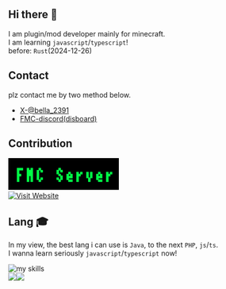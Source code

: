 ## Hi there 👋
I am plugin/mod developer mainly for minecraft.  
I am learning `javascript`/`typescript`!  
before:  `Rust`(2024-12-26)

## Contact
plz contact me by two method below.  
* [X-@bella_2391](https://x.com/bella_2391)
* [FMC-discord(disboard)](https://disboard.org/server/1094969099349671971)

## Contribution
![](https://github.com/bella2391/branding/blob/master/banner/fmc.png "Banner")  
[![Visit Website](https://img.shields.io/badge/Visit_Website-007BFF?style=for-the-badge)](https://keypforev.f5.si/)

## Lang 🎓
In my view, the best lang i can use is `Java`, to the next `PHP`, `js`/`ts`.  
I wanna learn seriously `javascript`/`typescript` now!  
  
<img alt="my skills" src="https://skillicons.dev/icons?i=java,php,python,js,ts,rust"><br>
<a href="https://github.com/anuraghazra/github-readme-stats">
  <img align="left" src="https://github-readme-stats.vercel.app/api?username=bella2391&show_icons=true&theme=outrun" />
</a>
<a href="https://github.com/anuraghazra/github-readme-stats">
  <img align="left" src="https://github-readme-stats.vercel.app/api/top-langs/?username=bella2391&show_icons=true&theme=gruvbox_light&layout=compact" />
</a>

